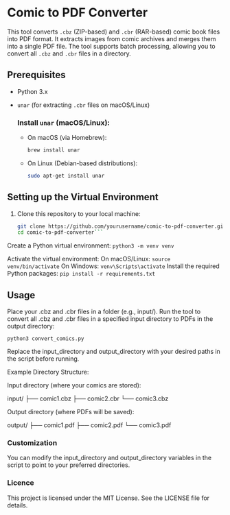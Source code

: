 # Comic to PDF Converter

This tool converts `.cbz` (ZIP-based) and `.cbr` (RAR-based) comic book files into PDF format. It extracts images from comic archives and merges them into a single PDF file. The tool supports batch processing, allowing you to convert all `.cbz` and `.cbr` files in a directory.

## Prerequisites

- Python 3.x
- `unar` (for extracting `.cbr` files on macOS/Linux)
  
  ### Install `unar` (macOS/Linux):
  - On macOS (via Homebrew):
    ```bash
    brew install unar
    ```

  - On Linux (Debian-based distributions):
    ```bash
    sudo apt-get install unar
    ```

## Setting up the Virtual Environment

1. Clone this repository to your local machine:
   ```bash
   git clone https://github.com/yourusername/comic-to-pdf-converter.git
   cd comic-to-pdf-converter```

Create a Python virtual environment:
```python3 -m venv venv```

Activate the virtual environment:
On macOS/Linux:
```source venv/bin/activate```
On Windows:
```venv\Scripts\activate```
Install the required Python packages:
```pip install -r requirements.txt```


## Usage

Place your .cbz and .cbr files in a folder (e.g., input/).
Run the tool to convert all .cbz and .cbr files in a specified input directory to PDFs in the output directory:

```python3 convert_comics.py```

Replace the input_directory and output_directory with your desired paths in the script before running.

Example Directory Structure:

Input directory (where your comics are stored):

input/
├── comic1.cbz
├── comic2.cbr
└── comic3.cbz

Output directory (where PDFs will be saved):

output/
├── comic1.pdf
├── comic2.pdf
└── comic3.pdf

### Customization

You can modify the input_directory and output_directory variables in the script to point to your preferred directories.


### Licence 
This project is licensed under the MIT License. See the LICENSE file for details.

